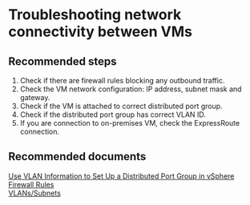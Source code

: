 # Troubleshooting network connectivity between VMs 

## **Recommended steps**

1. Check if there are firewall rules blocking any outbound traffic. <br>
2. Check the VM network configuration: IP address, subnet mask and gateway. <br>
3. Check if the VM is attached to correct distributed port group. <br>
4. Check if the distributed port group has correct VLAN ID. <br>
5. If you are connection to on-premises VM, check the ExpressRoute connection. <br>

## **Recommended documents**

[Use VLAN Information to Set Up a Distributed Port Group in vSphere](https://docs.cloudsimple.com/csportal/network/vlansubnet/#use-vlan-information-to-set-up-a-distributed-port-group-in-vsphere)<br>
[Firewall Rules](https://docs.cloudsimple.com/csportal/network/firewall/#firewall-rules)<br>
[VLANs/Subnets](https://docs.cloudsimple.com/csportal/network/vlansubnet/)<br>
